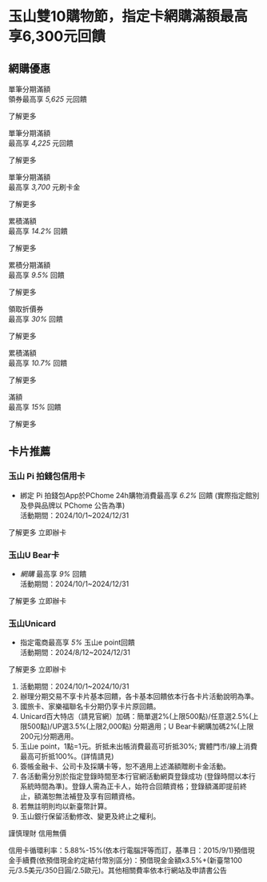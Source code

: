 # 玉山雙10購物節，指定卡網購滿額最高享6,300元回饋

## 網購優惠

單筆分期滿額  
領券最高享 _5,625_ 元回饋

了解更多

單筆分期滿額  
最高享 _4,225_ 元回饋

了解更多

單筆分期滿額  
最高享 _3,700_ 元刷卡金

了解更多

累積滿額  
最高享 _14.2%_ 回饋

了解更多

累積分期滿額  
最高享 _9.5%_ 回饋

了解更多

領取折價券  
最高享 _30%_ 回饋

了解更多

累積滿額  
最高享 _10.7%_ 回饋

了解更多

滿額  
最高享 _15%_ 回饋

了解更多

## 卡片推薦

### 玉山 Pi 拍錢包信用卡

  * 綁定 Pi 拍錢包App於PChome 24h購物消費最高享 _6.2%_ 回饋 (實際指定館別及參與品牌以 PChome 公告為準)   
活動期間：2024/10/1~2024/12/31

了解更多 立即辦卡

### 玉山U Bear卡

  * _網購_ 最高享 _9%_ 回饋   
活動期間：2024/10/1~2024/12/31

了解更多 立即辦卡

### 玉山Unicard

  * 指定電商最高享 _5%_ 玉山e point回饋   
活動期間：2024/8/12~2024/12/31

了解更多 立即辦卡

  1. 活動期間：2024/10/1~2024/10/31
  2. 辦理分期交易不享卡片基本回饋，各卡基本回饋依本行各卡片活動說明為準。
  3. 國旅卡、家樂福聯名卡分期仍享卡片原回饋。
  4. Unicard百大特店（請見官網）加碼：簡單選2%(上限500點)/任意選2.5%(上限500點)/UP選3.5%(上限2,000點) 分期適用；U Bear卡網購加碼2%(上限200元)分期適用。
  5. 玉山e point，1點=1元。折抵未出帳消費最高可折抵30%; 實體門市/線上消費最高可折抵100%。(詳情請見)
  6. 簽帳金融卡、公司卡及採購卡等，恕不適用上述滿額贈刷卡金活動。
  7. 各活動需分別於指定登錄時間至本行官網活動網頁登錄成功 (登錄時間以本行系統時間為準)。登錄人需為正卡人，始符合回饋資格；登錄額滿即提前終止，額滿恕無法補登及享有回饋資格。
  8. 若無註明則均以新臺幣計算。
  9. 玉山銀行保留活動修改、變更及終止之權利。

謹慎理財 信用無價

信用卡循環利率：5.88%-15%(依本行電腦評等而訂，基準日：2015/9/1)預借現金手續費(依預借現金約定結付幣別區分)：預借現金金額x3.5%+(新臺幣100元/3.5美元/350日圓/2.5歐元)。其他相關費率依本行網站及申請書公告

